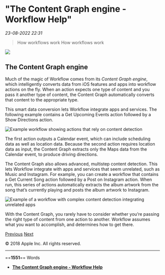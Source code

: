 # "The Content Graph engine - Workflow Help"

*23-08-2022 22:31* 

> How workflows work
How workflows work

![](https://help.apple.com/workflow/en.lproj/GlobalArt/AppIconDefault_Workflow.png)

## The Content Graph engine

Much of the magic of Workflow comes from its *Content Graph engine*, which intelligently converts data from iOS features and apps into workflow actions on the fly. When an action expects one type of content and you pass it another type of content, the Content Graph automatically converts that content to the appropriate type.

This smart data conversion lets Workflow integrate apps and services. The following example contains a Get Upcoming Events action followed by a Show Directions action.

![Example workflow showing actions that rely on content detection](https://help.apple.com/workflow/en.lproj/Art/S0023_DirectionsToNextEvent.png)

The first action outputs a Calendar event, which can include scheduling data as well as location data. Because the second action requires location data as input, the Content Graph extracts only the Maps data from the Calendar event, to produce driving directions.

The Content Graph also allows advanced, multistep content detection. This lets Workflow integrate with apps and services that seem unrelated, such as Music and Instagram. For example, you can create a workflow that contains a Get Current Song action followed by a Post on Instagram action. When run, this series of actions automatically extracts the album artwork from the song that’s currently playing and posts the album artwork to Instagram.

![Example of a workflow with complex content detection integrating unrelated apps](https://help.apple.com/workflow/en.lproj/Art/S0006_HowWork05.png)

With the Content Graph, you rarely have to consider whether you’re passing the right type of content from one action to another. Workflow assumes what you want to accomplish, and determines how to get there.

[Previous](https://help.apple.com/workflow/#/apd47913ad71) [Next](https://help.apple.com/workflow/#/apd2d07e340d)

© 2018 Apple Inc. All rights reserved.
***

==**1551**== Words

- **[The Content Graph engine - Workflow Help](https://help.apple.com/workflow/#/apda4856024a)**